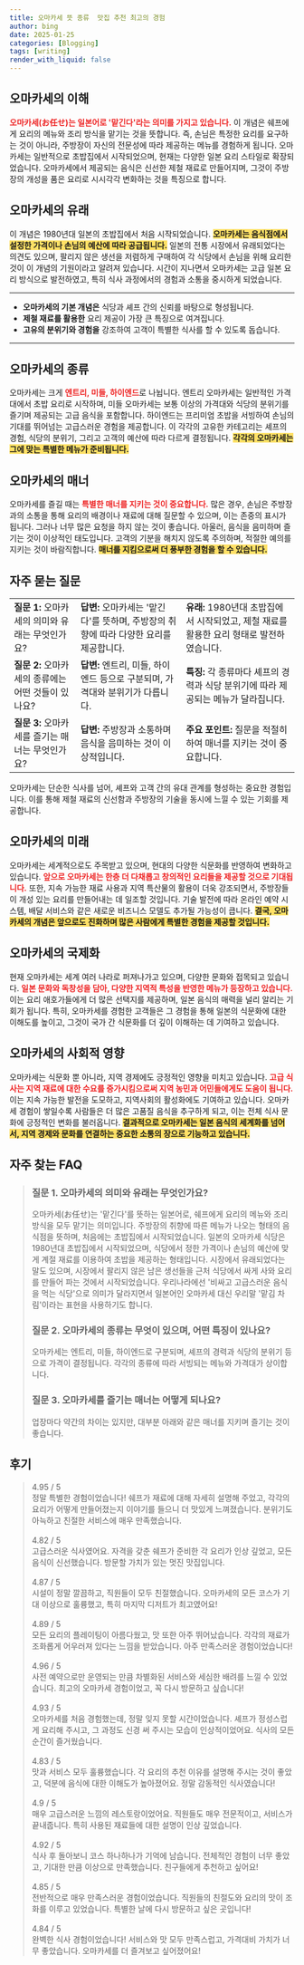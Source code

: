 ```yaml
---
title: 오마카세 뜻 종류  맛집 추천 최고의 경험
author: bing
date: 2025-01-25
categories: [Blogging]
tags: [writing]
render_with_liquid: false
---
```



<h2 id='오마카세의 이해'>오마카세의 이해</h2>

<p><b><span style="color: #ee2323;">오마카세(お任せ)는 일본어로 '맡긴다'라는 의미를 가지고 있습니다.</span></b> 이 개념은 쉐프에게 요리의 메뉴와 조리 방식을 맡기는 것을 뜻합니다. 즉, 손님은 특정한 요리를 요구하는 것이 아니라, 주방장이 자신의 전문성에 따라 제공하는 메뉴를 경험하게 됩니다. 오마카세는 일반적으로 초밥집에서 시작되었으며, 현재는 다양한 일본 요리 스타일로 확장되었습니다. 오마카세에서 제공되는 음식은 신선한 제철 재료로 만들어지며, 그것이 주방장의 개성을 품은 요리로 시시각각 변화하는 것을 특징으로 합니다.</p>

<h2 id='오마카세의 유래'>오마카세의 유래</h2>

<p>이 개념은 1980년대 일본의 초밥집에서 처음 시작되었습니다. <b><span style="background-color: #ffe066;">오마카세는 음식점에서 설정한 가격이나 손님의 예산에 따라 공급됩니다.</span></b> 일본의 전통 시장에서 유래되었다는 의견도 있으며, 팔리지 않은 생선을 저렴하게 구매하여 각 식당에서 손님을 위해 요리한 것이 이 개념의 기원이라고 알려져 있습니다. 시간이 지나면서 오마카세는 고급 일본 요리 방식으로 발전하였고, 특히 식사 과정에서의 경험과 소통을 중시하게 되었습니다.</p>

<hr />

<ul>
    <li><b>오마카세의 기본 개념은</b> 식당과 셰프 간의 신뢰를 바탕으로 형성됩니다.</li>
    <li><b>제철 재료를 활용한</b> 요리 제공이 가장 큰 특징으로 여겨집니다.</li>
    <li><b>고유의 분위기와 경험을</b> 강조하여 고객이 특별한 식사를 할 수 있도록 돕습니다.</li>
</ul>

<hr />

<h2 id='오마카세의 종류'>오마카세의 종류</h2>

<p>오마카세는 크게 <b><span style="color: #ee2323;">엔트리, 미들, 하이엔드</span></b>로 나뉩니다. 엔트리 오마카세는 일반적인 가격대에서 초밥 요리로 시작하며, 미들 오마카세는 보통 이상의 가격대와 식당의 분위기를 즐기며 제공되는 고급 음식을 포함합니다. 하이엔드는 프리미엄 초밥을 서빙하여 손님의 기대를 뛰어넘는 고급스러운 경험을 제공합니다. 이 각각의 고유한 카테고리는 셰프의 경험, 식당의 분위기, 그리고 고객의 예산에 따라 다르게 결정됩니다. <b><span style="background-color: #ffe066;">각각의 오마카세는 그에 맞는 특별한 메뉴가 준비됩니다.</span></b></p>

<h2 id='오마카세의 매너'>오마카세의 매너</h2>

<p>오마카세를 즐길 때는 <b><span style="color: #ee2323;">특별한 매너를 지키는 것이 중요합니다.</span></b> 많은 경우, 손님은 주방장과의 소통을 통해 요리의 배경이나 재료에 대해 질문할 수 있으며, 이는 존중의 표시가 됩니다. 그러나 너무 많은 요청을 하지 않는 것이 좋습니다. 아울러, 음식을 음미하며 즐기는 것이 이상적인 태도입니다. 고객의 기분을 해치지 않도록 주의하며, 적절한 예의를 지키는 것이 바람직합니다. <b><span style="background-color: #ffe066;">매너를 지킴으로써 더 풍부한 경험을 할 수 있습니다.</span></b></p>

<h2 id='자주 묻는 질문'>자주 묻는 질문</h2>

<table>
    <tr>
        <td><b>질문 1:</b> 오마카세의 의미와 유래는 무엇인가요?</td>
        <td><b>답변:</b> 오마카세는 '맡긴다'를 뜻하며, 주방장의 취향에 따라 다양한 요리를 제공합니다.</td>
        <td><b>유래:</b> 1980년대 초밥집에서 시작되었고, 제철 재료를 활용한 요리 형태로 발전하였습니다.</td>
    </tr>
    <tr>
        <td><b>질문 2:</b> 오마카세의 종류에는 어떤 것들이 있나요?</td>
        <td><b>답변:</b> 엔트리, 미들, 하이엔드 등으로 구분되며, 가격대와 분위기가 다릅니다.</td>
        <td><b>특징:</b> 각 종류마다 셰프의 경력과 식당 분위기에 따라 제공되는 메뉴가 달라집니다.</td>
    </tr>
    <tr>
        <td><b>질문 3:</b> 오마카세를 즐기는 매너는 무엇인가요?</td>
        <td><b>답변:</b> 주방장과 소통하며 음식을 음미하는 것이 이상적입니다.</td>
        <td><b>주요 포인트:</b> 질문을 적절히 하여 매너를 지키는 것이 중요합니다.</td>
    </tr>
</table>

<p>오마카세는 단순한 식사를 넘어, 셰프와 고객 간의 유대 관계를 형성하는 중요한 경험입니다. 이를 통해 제철 재료의 신선함과 주방장의 기술을 동시에 느낄 수 있는 기회를 제공합니다.</p>

<h2 id='오마카세의 미래'>오마카세의 미래</h2>

<p>오마카세는 세계적으로도 주목받고 있으며, 현대의 다양한 식문화를 반영하여 변화하고 있습니다. <b><span style="color: #ee2323;">앞으로 오마카세는 한층 더 다채롭고 창의적인 요리들을 제공할 것으로 기대됩니다.</span></b> 또한, 지속 가능한 재료 사용과 지역 특산물의 활용이 더욱 강조되면서, 주방장들이 개성 있는 요리를 만들어내는 데 일조할 것입니다. 기술 발전에 따라 온라인 예약 시스템, 배달 서비스와 같은 새로운 비즈니스 모델도 추가될 가능성이 큽니다. <b><span style="background-color: #ffe066;">결국, 오마카세의 개념은 앞으로도 진화하며 많은 사람에게 특별한 경험을 제공할 것입니다.</span></b></p>

<h2 id='오마카세의 국제화'>오마카세의 국제화</h2>

<p>현재 오마카세는 세계 여러 나라로 퍼져나가고 있으며, 다양한 문화와 접목되고 있습니다. <b><span style="color: #ee2323;">일본 문화와 독창성을 담아, 다양한 지역적 특성을 반영한 메뉴가 등장하고 있습니다.</span></b> 이는 요리 애호가들에게 더 많은 선택지를 제공하며, 일본 음식의 매력을 널리 알리는 기회가 됩니다. 특히, 오마카세를 경험한 고객들은 그 경험을 통해 일본의 식문화에 대한 이해도를 높이고, 그것이 국가 간 식문화를 더 깊이 이해하는 데 기여하고 있습니다.</p>

<h2 id='오마카세의 사회적 영향'>오마카세의 사회적 영향</h2>

<p>오마카세는 식문화 뿐 아니라, 지역 경제에도 긍정적인 영향을 미치고 있습니다. <b><span style="color: #ee2323;">고급 식사는 지역 재료에 대한 수요를 증가시킴으로써 지역 농민과 어민들에게도 도움이 됩니다.</span></b> 이는 지속 가능한 발전을 도모하고, 지역사회의 활성화에도 기여하고 있습니다. 오마카세 경험이 쌓일수록 사람들은 더 많은 고품질 음식을 추구하게 되고, 이는 전체 식사 문화에 긍정적인 변화를 불러옵니다. <b><span style="background-color: #ffe066;">결과적으로 오마카세는 일본 음식의 세계화를 넘어서, 지역 경제와 문화를 연결하는 중요한 소통의 장으로 기능하고 있습니다.</span></b></p>


<h2 id='자주_찾는_FAQ'>자주 찾는 FAQ</h2>
<div itemscope="" itemtype="https://schema.org/FAQPage"> 
<blockquote> 
<div itemscope="" itemprop="mainEntity" itemtype="https://schema.org/Question"> 
<h3 itemprop="name">질문 1. 오마카세의 의미와 유래는 무엇인가요?</h3> 
<div itemscope="" itemprop="acceptedAnswer" itemtype="https://schema.org/Answer"> 
<span itemprop="text"> 
<p>오마카세(お任せ)는 '맡긴다'를 뜻하는 일본어로, 쉐프에게 요리의 메뉴와 조리방식을 모두 맡기는 의미입니다. 주방장의 취향에 따른 메뉴가 나오는 형태의 음식점을 뜻하며, 처음에는 초밥집에서 시작되었습니다. 일본의 오마카세 식당은 1980년대 초밥집에서 시작되었으며, 식당에서 정한 가격이나 손님의 예산에 맞게 계절 재료를 이용하여 초밥을 제공하는 형태입니다. 시장에서 유래되었다는 말도 있으며, 시장에서 팔리지 않은 남은 생선들을 근처 식당에서 싸게 사와 요리를 만들어 파는 것에서 시작되었습니다. 우리나라에선 '비싸고 고급스러운 음식을 먹는 식당'으로 의미가 달라지면서 일본어인 오마카세 대신 우리말 '맡김 차림'이라는 표현을 사용하기도 합니다.</p> 
</span> 
</div> 
</div> 

<div itemscope="" itemprop="mainEntity" itemtype="https://schema.org/Question"> 
<h3 itemprop="name">질문 2. 오마카세의 종류는 무엇이 있으며, 어떤 특징이 있나요?</h3> 
<div itemscope="" itemprop="acceptedAnswer" itemtype="https://schema.org/Answer"> 
<span itemprop="text"> 
<p>오마카세는 엔트리, 미들, 하이엔드로 구분되며, 셰프의 경력과 식당의 분위기 등으로 가격이 결정됩니다. 각각의 종류에 따라 서빙되는 메뉴와 가격대가 상이합니다.</p> 
</span> 
</div> 
</div> 

<div itemscope="" itemprop="mainEntity" itemtype="https://schema.org/Question"> 
<h3 itemprop="name">질문 3. 오마카세를 즐기는 매너는 어떻게 되나요?</h3> 
<div itemscope="" itemprop="acceptedAnswer" itemtype="https://schema.org/Answer"> 
<span itemprop="text"> 
<p>업장마다 약간의 차이는 있지만, 대부분 아래와 같은 매너를 지키며 즐기는 것이 좋습니다.</p> 
</span> 
</div> 
</div> 
</blockquote> 
</div>
<h2 id='후기'>후기</h2>
<div itemscope itemtype="https://schema.org/Product">
  <blockquote>
  <div itemprop="review" itemscope itemtype="https://schema.org/Review">
      <div itemprop="reviewRating" itemscope itemtype="https://schema.org/Rating"> <span itemprop="ratingValue">4.95</span> / <span itemprop="bestRating">5</span> </div>
      <span itemprop="reviewBody">정말 특별한 경험이었습니다! 쉐프가 재료에 대해 자세히 설명해 주었고, 각각의 요리가 어떻게 만들어졌는지 이야기를 들으니 더 맛있게 느껴졌습니다. 분위기도 아늑하고 친절한 서비스에 매우 만족했습니다.</span>
  </div>
  <br>
  <div itemprop="review" itemscope itemtype="https://schema.org/Review">
      <div itemprop="reviewRating" itemscope itemtype="https://schema.org/Rating"> <span itemprop="ratingValue">4.82</span> / <span itemprop="bestRating">5</span> </div>
      <span itemprop="reviewBody">고급스러운 식사였어요. 자격을 갖춘 쉐프가 준비한 각 요리가 인상 깊었고, 모든 음식이 신선했습니다. 방문할 가치가 있는 멋진 맛집입니다.</span>
  </div>
  <br>
  <div itemprop="review" itemscope itemtype="https://schema.org/Review">
      <div itemprop="reviewRating" itemscope itemtype="https://schema.org/Rating"> <span itemprop="ratingValue">4.87</span> / <span itemprop="bestRating">5</span> </div>
      <span itemprop="reviewBody">시설이 정말 깔끔하고, 직원들이 모두 친절했습니다. 오마카세의 모든 코스가 기대 이상으로 훌륭했고, 특히 마지막 디저트가 최고였어요!</span>
  </div>
  <br>
  <div itemprop="review" itemscope itemtype="https://schema.org/Review">
      <div itemprop="reviewRating" itemscope itemtype="https://schema.org/Rating"> <span itemprop="ratingValue">4.89</span> / <span itemprop="bestRating">5</span> </div>
      <span itemprop="reviewBody">모든 요리의 플레이팅이 아름다웠고, 맛 또한 아주 뛰어났습니다. 각각의 재료가 조화롭게 어우러져 있다는 느낌을 받았습니다. 아주 만족스러운 경험이었습니다!</span>
  </div>
  <br>
  <div itemprop="review" itemscope itemtype="https://schema.org/Review">
      <div itemprop="reviewRating" itemscope itemtype="https://schema.org/Rating"> <span itemprop="ratingValue">4.96</span> / <span itemprop="bestRating">5</span> </div>
      <span itemprop="reviewBody">사전 예약으로만 운영되는 만큼 차별화된 서비스와 세심한 배려를 느낄 수 있었습니다. 최고의 오마카세 경험이었고, 꼭 다시 방문하고 싶습니다!</span>
  </div>
  <br>
  <div itemprop="review" itemscope itemtype="https://schema.org/Review">
      <div itemprop="reviewRating" itemscope itemtype="https://schema.org/Rating"> <span itemprop="ratingValue">4.93</span> / <span itemprop="bestRating">5</span> </div>
      <span itemprop="reviewBody">오마카세를 처음 경험했는데, 정말 잊지 못할 시간이었습니다. 셰프가 정성스럽게 요리해 주시고, 그 과정도 신경 써 주시는 모습이 인상적이었어요. 식사의 모든 순간이 즐거웠습니다.</span>
  </div>
  <br>
  <div itemprop="review" itemscope itemtype="https://schema.org/Review">
      <div itemprop="reviewRating" itemscope itemtype="https://schema.org/Rating"> <span itemprop="ratingValue">4.83</span> / <span itemprop="bestRating">5</span> </div>
      <span itemprop="reviewBody">맛과 서비스 모두 훌륭했습니다. 각 요리의 추천 이유를 설명해 주시는 것이 좋았고, 덕분에 음식에 대한 이해도가 높아졌어요. 정말 감동적인 식사였습니다!</span>
  </div>
  <br>
  <div itemprop="review" itemscope itemtype="https://schema.org/Review">
      <div itemprop="reviewRating" itemscope itemtype="https://schema.org/Rating"> <span itemprop="ratingValue">4.9</span> / <span itemprop="bestRating">5</span> </div>
      <span itemprop="reviewBody">매우 고급스러운 느낌의 레스토랑이었어요. 직원들도 매우 전문적이고, 서비스가 끝내줍니다. 특히 사용된 재료들에 대한 설명이 인상 깊었습니다.</span>
  </div>
  <br>
  <div itemprop="review" itemscope itemtype="https://schema.org/Review">
      <div itemprop="reviewRating" itemscope itemtype="https://schema.org/Rating"> <span itemprop="ratingValue">4.92</span> / <span itemprop="bestRating">5</span> </div>
      <span itemprop="reviewBody">식사 후 돌아보니 코스 하나하나가 기억에 남습니다. 전체적인 경험이 너무 좋았고, 기대한 만큼 이상으로 만족했습니다. 친구들에게 추천하고 싶어요!</span>
  </div>
  <br>
  <div itemprop="review" itemscope itemtype="https://schema.org/Review">
      <div itemprop="reviewRating" itemscope itemtype="https://schema.org/Rating"> <span itemprop="ratingValue">4.85</span> / <span itemprop="bestRating">5</span> </div>
      <span itemprop="reviewBody">전반적으로 매우 만족스러운 경험이었습니다. 직원들의 친절도와 요리의 맛이 조화를 이루고 있었습니다. 특별한 날에 다시 방문하고 싶은 곳입니다!</span>
  </div>
  <br>
  <div itemprop="review" itemscope itemtype="https://schema.org/Review">
      <div itemprop="reviewRating" itemscope itemtype="https://schema.org/Rating"> <span itemprop="ratingValue">4.84</span> / <span itemprop="bestRating">5</span> </div>
      <span itemprop="reviewBody">완벽한 식사 경험이었습니다! 서비스와 맛 모두 만족스럽고, 가격대비 가치가 너무 좋았습니다. 오마카세를 더 즐겨보고 싶어졌어요!</span>
  </div>
  </blockquote>
</div>
